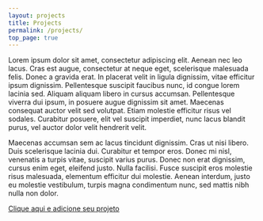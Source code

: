 ```yaml
---
layout: projects
title: Projects
permalink: /projects/
top_page: true
---
```


 Lorem ipsum dolor sit amet, consectetur adipiscing elit. Aenean nec leo lacus. Cras est augue, consectetur at neque eget, scelerisque malesuada felis. Donec a gravida erat. In placerat velit in ligula dignissim, vitae efficitur ipsum dignissim. Pellentesque suscipit faucibus nunc, id congue lorem lacinia sed. Aliquam aliquam libero in cursus accumsan. Pellentesque viverra dui ipsum, in posuere augue dignissim sit amet. Maecenas consequat auctor velit sed volutpat. Etiam molestie efficitur risus vel sodales. Curabitur posuere, elit vel suscipit imperdiet, nunc lacus blandit purus, vel auctor dolor velit hendrerit velit.

Maecenas accumsan sem ac lacus tincidunt dignissim. Cras ut nisi libero. Duis scelerisque lacinia dui. Curabitur et tempor eros. Donec mi nisl, venenatis a turpis vitae, suscipit varius purus. Donec non erat dignissim, cursus enim eget, eleifend justo. Nulla facilisi. Fusce suscipit eros molestie risus malesuada, elementum efficitur dui molestie. Aenean interdum, justo eu molestie vestibulum, turpis magna condimentum nunc, sed mattis nibh nulla non dolor.

[Clique aqui e adicione seu projeto](/project/add)
